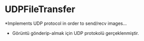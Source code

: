 # UDPFileTransfer

*Implements UDP protocol in order to send/recv images...
* Görüntü gönderip-almak için UDP protokolü gerçeklenmiştir.

